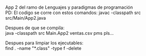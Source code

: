 App 2 del ramo de Lenguajes y paradigmas de programación  
PD: El codigo se corre con estos comandos: 
javac -classpath src src/Main/App2.java  
  
Despues de que se compila:  
java -classpath src Main.App2 ventas.csv pms pls...  

Despues para limpiar los ejecutables:  
find . -name "*.class" -type f -delete  